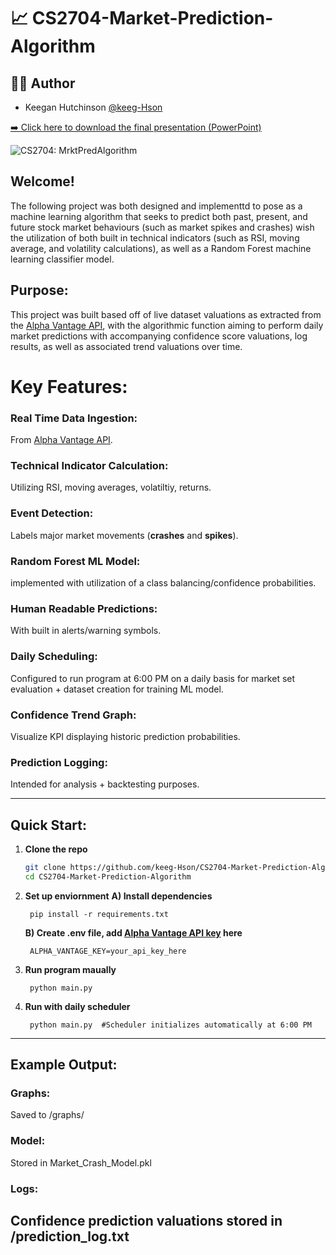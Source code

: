 # 📈 CS2704-Market-Prediction-Algorithm

## 👨‍💻 Author

- Keegan Hutchinson [@keeg-Hson](https://www.github.com/keeg-Hson)

[➡️ Click here to download the final presentation (PowerPoint)](./CS2704_Live_Market_Prediction_Using_AI.pptx)

![CS2704: MrktPredAlgorithm](https://github.com/user-attachments/assets/d1b814eb-20b2-4832-b0b7-eeb985efeba8)

## Welcome!
The following project was both designed and implementtd to pose as a machine learning algorithm that seeks to predict both past, present, and future stock market behaviours (such as market spikes and crashes) wish the utilization of both built in technical indicators (such as RSI, moving average, and volatility calculations), as well as a Random Forest machine learning classifier model.

## Purpose:
This project was built based off of  live dataset valuations as extracted from the [Alpha Vantage API](https://www.alphavantage.co/documentation/), with the algorithmic function aiming to perform daily market predictions with accompanying confidence score valuations, log results, as well as associated trend valuations over time.

# Key Features:



### Real Time Data Ingestion:
From [Alpha Vantage API](https://www.alphavantage.co/documentation/).

### Technical Indicator Calculation:
Utilizing RSI, moving averages, volatiltiy, returns.

### Event Detection:
Labels major market movements (**crashes** and **spikes**).

### Random Forest ML Model:
implemented with utilization of a class balancing/confidence probabilities.

### Human Readable Predictions:
With built in alerts/warning symbols.

### Daily Scheduling:
Configured to run program at 6:00 PM on a daily basis for market set evaluation + dataset creation for training ML model.

### Confidence Trend Graph:
Visualize KPI displaying historic prediction probabilities.


### Prediction Logging: 
Intended for analysis + backtesting purposes.

 
-----
## Quick Start:
1. **Clone the repo**
   ```bash
   git clone https://github.com/keeg-Hson/CS2704-Market-Prediction-Algorithm
   cd CS2704-Market-Prediction-Algorithm

2. **Set up enviornment**
    **A) Install dependencies**
       
        pip install -r requirements.txt
    
    **B) Create .env file, add [Alpha Vantage API key](https://www.alphavantage.co/support/#api-key) here**
    
        ALPHA_VANTAGE_KEY=your_api_key_here

3. **Run program maually**
    
        python main.py

4. **Run with daily scheduler**
    
        python main.py  #Scheduler initializes automatically at 6:00 PM

-----

## Example Output:
### Graphs:
Saved to /graphs/
### Model: 
Stored in Market_Crash_Model.pkl
### Logs:
 Confidence prediction valuations stored in /prediction_log.txt
-----





